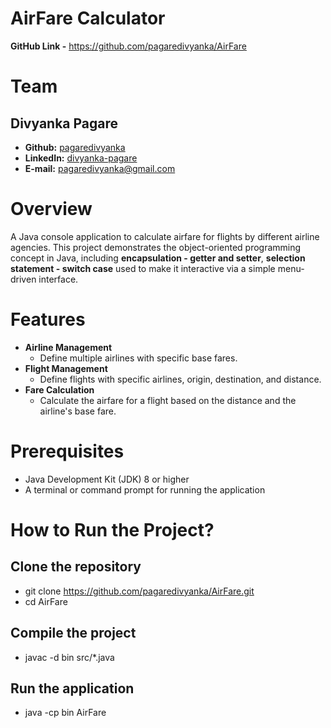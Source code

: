 # AirFare Calculator
**GitHub Link -** https://github.com/pagaredivyanka/AirFare
# Team 
## Divyanka Pagare
- **Github:** [pagaredivyanka](https://github.com/pagaredivyanka)
- **LinkedIn:** [divyanka-pagare](https://www.linkedin.com/in/divyanka-pagare-269b0422b/)
- **E-mail:** pagaredivyanka@gmail.com
# Overview 
A Java console application to calculate airfare for flights by different airline agencies. This project demonstrates the object-oriented programming concept in Java, including  **encapsulation - getter and setter**, **selection statement - switch case** used to make it interactive via a simple menu-driven interface.

# Features
- **Airline Management**
  - Define multiple airlines with specific base fares.
- **Flight Management**
  - Define flights with specific airlines, origin, destination, and distance.
- **Fare Calculation**
  - Calculate the airfare for a flight based on the distance and the airline's base fare.
 
# Prerequisites
- Java Development Kit (JDK) 8 or higher
- A terminal or command prompt for running the application

# How to Run the Project?

## Clone the repository
- git clone https://github.com/pagaredivyanka/AirFare.git
- cd AirFare

## Compile the project
- javac -d bin src/*.java

## Run the application
- java -cp bin AirFare


